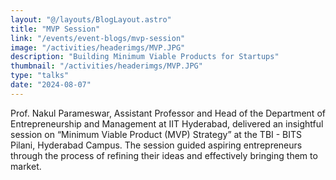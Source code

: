 ```yaml
---
layout: "@/layouts/BlogLayout.astro"
title: "MVP Session"
link: "/events/event-blogs/mvp-session"
image: "/activities/headerimgs/MVP.JPG"
description: "Building Minimum Viable Products for Startups"
thumbnail: "/activities/headerimgs/MVP.JPG"
type: "talks"
date: "2024-08-07"
---
```

Prof. Nakul Parameswar, Assistant Professor and Head of the Department of Entrepreneurship and Management at IIT Hyderabad, delivered an insightful session on “Minimum Viable Product (MVP) Strategy” at the TBI - BITS Pilani, Hyderabad Campus. The session guided aspiring entrepreneurs through the process of refining their ideas and effectively bringing them to market.